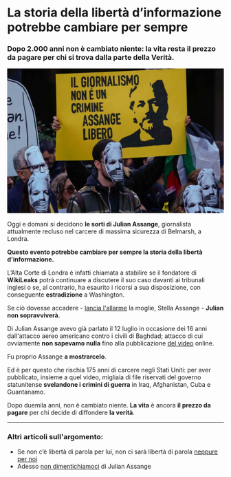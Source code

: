 # La storia della libertà d’informazione potrebbe cambiare per sempre

### Dopo 2.000 anni non è cambiato niente: la vita resta il prezzo da pagare per chi si trova dalla parte della Verità.

![cartello di protesta: il giornalismo non è un crimine, Assange libero](/img/liberta-di-informazione-in-pericolo.jpeg)

Oggi e domani si decidono **le sorti di Julian Assange**, giornalista attualmente recluso nel carcere di massima sicurezza di Belmarsh, a Londra.

**Questo evento potrebbe cambiare per sempre la storia della libertà d'informazione.**

L’Alta Corte di Londra è infatti chiamata a stabilire se il fondatore di **WikiLeaks** potrà continuare a discutere il suo caso davanti ai tribunali inglesi o se, al contrario, ha esaurito i ricorsi a sua disposizione, con conseguente **estradizione** a Washington.

Se ciò dovesse accadere - [lancia l'allarme](https://www.ansa.it/sito/notizie/mondo/2024/02/19/la-moglie-di-assange-nel-caso-sullestradizione-si-decide-se-vivra-o-morra_1a6be6df-6daf-4881-8adb-e449c5c4d699.html) la moglie, Stella Assange - **Julian non sopravviverà**.

Di Julian Assange avevo già parlato il 12 luglio in occasione dei 16 anni dall'attacco aereo americano contro i civili di Baghdad; attacco di cui ovviamente **non sapevamo nulla** fino alla pubblicazione [del video](/articles/2024-06-27-assange-libero.html) online.

Fu proprio Assange **a mostrarcelo**.

Ed è per questo che rischia 175 anni di carcere negli Stati Uniti: per aver pubblicato, insieme a quel video, migliaia di file riservati del governo statunitense **svelandone i crimini di guerra** in Iraq, Afghanistan, Cuba e Guantanamo.

Dopo duemila anni, non è cambiato niente. **La vita** è ancora **il prezzo da pagare** per chi decide di diffondere **la verità**.

---

### Altri articoli sull'argomento:
- Se non c’è libertà di parola per lui, non ci sarà libertà di parola [neppure per noi](/articles/2024-05-23-liberate-assange-adesso.html)
- Adesso [non dimentichiamoci](/articles/2024-06-27-assange-libero.html) di Julian Assange